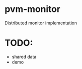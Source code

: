 pvm-monitor
===========

Distributed monitor implementation

TODO:
===========

  - shared data
  - demo